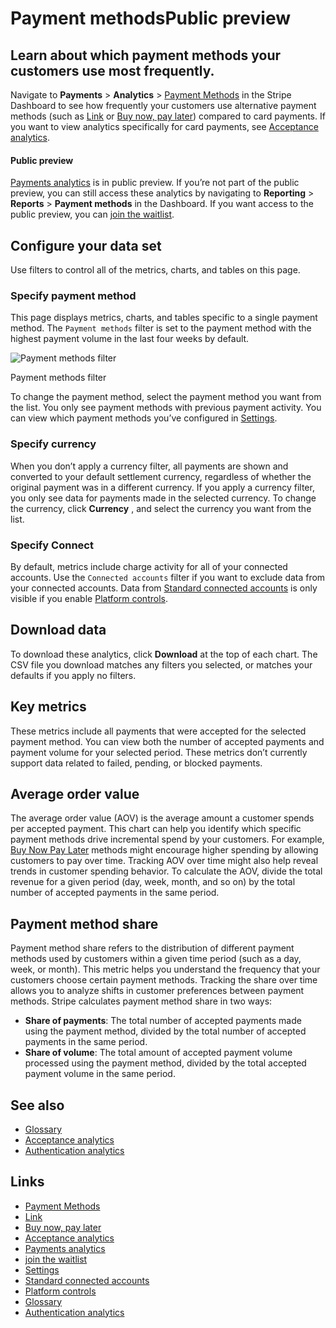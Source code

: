 # Payment methodsPublic preview

## Learn about which payment methods your customers use most frequently.

Navigate to **Payments** > **Analytics** > [Payment
Methods](https://dashboard.stripe.com/payment-methods) in the Stripe Dashboard
to see how frequently your customers use alternative payment methods (such as
[Link](https://docs.stripe.com/payments/link) or [Buy now, pay
later](https://docs.stripe.com/payments/buy-now-pay-later)) compared to card
payments. If you want to view analytics specifically for card payments, see
[Acceptance analytics](https://docs.stripe.com/payments/analytics/acceptance).

#### Public preview

[Payments analytics](https://dashboard.stripe.com/acceptance) is in public
preview. If you’re not part of the public preview, you can still access these
analytics by navigating to **Reporting** > **Reports** > **Payment methods** in
the Dashboard. If you want access to the public preview, you can [join the
waitlist](https://docs.stripe.com/payments/analytics).

## Configure your data set

Use filters to control all of the metrics, charts, and tables on this page.

### Specify payment method

This page displays metrics, charts, and tables specific to a single payment
method. The `Payment methods` filter is set to the payment method with the
highest payment volume in the last four weeks by default.

![Payment methods
filter](https://b.stripecdn.com/docs-statics-srv/assets/filter.d4766f7b745d5444a09de91a2935beea.png)

Payment methods filter

To change the payment method, select the payment method you want from the list.
You only see payment methods with previous payment activity. You can view which
payment methods you’ve configured in
[Settings](https://dashboard.stripe.com/settings/payment_methods).

### Specify currency

When you don’t apply a currency filter, all payments are shown and converted to
your default settlement currency, regardless of whether the original payment was
in a different currency. If you apply a currency filter, you only see data for
payments made in the selected currency. To change the currency, click
**Currency** , and select the currency you want from the list.

### Specify Connect

By default, metrics include charge activity for all of your connected accounts.
Use the `Connected accounts` filter if you want to exclude data from your
connected accounts. Data from [Standard connected
accounts](https://docs.stripe.com/connect/accounts#standard-accounts) is only
visible if you enable [Platform
controls](https://docs.stripe.com/connect/platform-controls-for-stripe-dashboard-accounts).

## Download data

To download these analytics, click **Download** at the top of each chart. The
CSV file you download matches any filters you selected, or matches your defaults
if you apply no filters.

## Key metrics

These metrics include all payments that were accepted for the selected payment
method. You can view both the number of accepted payments and payment volume for
your selected period. These metrics don’t currently support data related to
failed, pending, or blocked payments.

## Average order value

The average order value (AOV) is the average amount a customer spends per
accepted payment. This chart can help you identify which specific payment
methods drive incremental spend by your customers. For example, [Buy Now Pay
Later](https://docs.stripe.com/payments/buy-now-pay-later) methods might
encourage higher spending by allowing customers to pay over time. Tracking AOV
over time might also help reveal trends in customer spending behavior. To
calculate the AOV, divide the total revenue for a given period (day, week,
month, and so on) by the total number of accepted payments in the same period.

## Payment method share

Payment method share refers to the distribution of different payment methods
used by customers within a given time period (such as a day, week, or month).
This metric helps you understand the frequency that your customers choose
certain payment methods. Tracking the share over time allows you to analyze
shifts in customer preferences between payment methods. Stripe calculates
payment method share in two ways:

- **Share of payments**: The total number of accepted payments made using the
payment method, divided by the total number of accepted payments in the same
period.
- **Share of volume**: The total amount of accepted payment volume processed
using the payment method, divided by the total accepted payment volume in the
same period.

## See also

- [Glossary](https://docs.stripe.com/payments/analytics/glossary)
- [Acceptance analytics](https://docs.stripe.com/payments/analytics/acceptance)
- [Authentication
analytics](https://docs.stripe.com/payments/analytics/authentication)

## Links

- [Payment Methods](https://dashboard.stripe.com/payment-methods)
- [Link](https://docs.stripe.com/payments/link)
- [Buy now, pay later](https://docs.stripe.com/payments/buy-now-pay-later)
- [Acceptance analytics](https://docs.stripe.com/payments/analytics/acceptance)
- [Payments analytics](https://dashboard.stripe.com/acceptance)
- [join the waitlist](https://docs.stripe.com/payments/analytics)
- [Settings](https://dashboard.stripe.com/settings/payment_methods)
- [Standard connected
accounts](https://docs.stripe.com/connect/accounts#standard-accounts)
- [Platform
controls](https://docs.stripe.com/connect/platform-controls-for-stripe-dashboard-accounts)
- [Glossary](https://docs.stripe.com/payments/analytics/glossary)
- [Authentication
analytics](https://docs.stripe.com/payments/analytics/authentication)